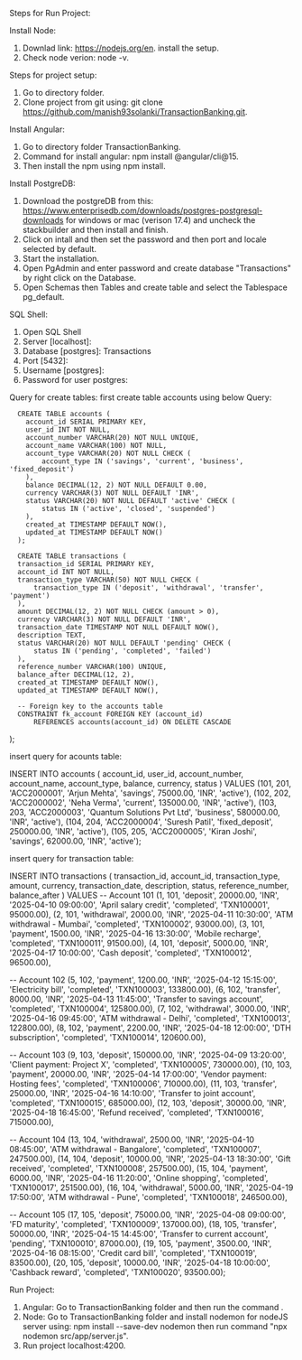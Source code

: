 Steps for Run Project:

Install Node:
  1. Downlad link: https://nodejs.org/en. install the setup.
  2. Check node verion: node -v.

Steps for project setup:
  1. Go to directory folder.
  2. Clone project from git using: git clone https://github.com/manish93solanki/TransactionBanking.git.

Install Angular:
  1. Go to directory folder TransactionBanking.
  2. Command for install angular: npm install @angular/cli@15.
  3. Then install the npm using npm install.

Install PostgreDB:
  1. Download the postgreDB from this: https://www.enterprisedb.com/downloads/postgres-postgresql-downloads for windows or mac (verison 17.4) and 
  uncheck the stackbuilder and then install and finish.
  2. Click on intall and then set the password and then port and locale selected by default.
  3. Start the installation.
  4. Open PgAdmin and enter password and create database "Transactions" by right click on the Database.
  5. Open Schemas then Tables and create table and select the Tablespace pg_default.

SQL Shell:
  1. Open SQL Shell 
  2. Server [localhost]: <Press Enter>
  3. Database [postgres]: Transactions
  4. Port [5432]:<Press Enter>
  5. Username [postgres]:<Press Enter>
  6. Password for user postgres:<Press Enter>

  Query for create tables:
     first create table accounts using below Query:


      CREATE TABLE accounts (
        account_id SERIAL PRIMARY KEY,
        user_id INT NOT NULL,
        account_number VARCHAR(20) NOT NULL UNIQUE,
        account_name VARCHAR(100) NOT NULL,
        account_type VARCHAR(20) NOT NULL CHECK (
            account_type IN ('savings', 'current', 'business', 'fixed_deposit')
        ),
        balance DECIMAL(12, 2) NOT NULL DEFAULT 0.00,
        currency VARCHAR(3) NOT NULL DEFAULT 'INR',
        status VARCHAR(20) NOT NULL DEFAULT 'active' CHECK (
            status IN ('active', 'closed', 'suspended')
        ),
        created_at TIMESTAMP DEFAULT NOW(),
        updated_at TIMESTAMP DEFAULT NOW()  
      );
      
      CREATE TABLE transactions (
      transaction_id SERIAL PRIMARY KEY,
      account_id INT NOT NULL,
      transaction_type VARCHAR(50) NOT NULL CHECK (
          transaction_type IN ('deposit', 'withdrawal', 'transfer', 'payment')
      ),
      amount DECIMAL(12, 2) NOT NULL CHECK (amount > 0),
      currency VARCHAR(3) NOT NULL DEFAULT 'INR',
      transaction_date TIMESTAMP NOT NULL DEFAULT NOW(),
      description TEXT,
      status VARCHAR(20) NOT NULL DEFAULT 'pending' CHECK (
          status IN ('pending', 'completed', 'failed')
      ),
      reference_number VARCHAR(100) UNIQUE,
      balance_after DECIMAL(12, 2),
      created_at TIMESTAMP DEFAULT NOW(),
      updated_at TIMESTAMP DEFAULT NOW(),

      -- Foreign key to the accounts table
      CONSTRAINT fk_account FOREIGN KEY (account_id)
          REFERENCES accounts(account_id) ON DELETE CASCADE
  );

  insert query for acounts table:

   INSERT INTO accounts (
    account_id,
    user_id,
    account_number,
    account_name,
    account_type,
    balance,
    currency,
    status
) VALUES
(101, 201, 'ACC2000001', 'Arjun Mehta', 'savings', 75000.00, 'INR', 'active'),
(102, 202, 'ACC2000002', 'Neha Verma', 'current', 135000.00, 'INR', 'active'),
(103, 203, 'ACC2000003', 'Quantum Solutions Pvt Ltd', 'business', 580000.00, 'INR', 'active'),
(104, 204, 'ACC2000004', 'Suresh Patil', 'fixed_deposit', 250000.00, 'INR', 'active'),
(105, 205, 'ACC2000005', 'Kiran Joshi', 'savings', 62000.00, 'INR', 'active');

insert query for transaction table:

INSERT INTO transactions (
    transaction_id,
    account_id,
    transaction_type,
    amount,
    currency,
    transaction_date,
    description,
    status,
    reference_number,
    balance_after
) VALUES 
-- Account 101
(1, 101, 'deposit', 20000.00, 'INR', '2025-04-10 09:00:00', 'April salary credit', 'completed', 'TXN100001', 95000.00),
(2, 101, 'withdrawal', 2000.00, 'INR', '2025-04-11 10:30:00', 'ATM withdrawal - Mumbai', 'completed', 'TXN100002', 93000.00),
(3, 101, 'payment', 1500.00, 'INR', '2025-04-16 13:30:00', 'Mobile recharge', 'completed', 'TXN100011', 91500.00),
(4, 101, 'deposit', 5000.00, 'INR', '2025-04-17 10:00:00', 'Cash deposit', 'completed', 'TXN100012', 96500.00),

-- Account 102
(5, 102, 'payment', 1200.00, 'INR', '2025-04-12 15:15:00', 'Electricity bill', 'completed', 'TXN100003', 133800.00),
(6, 102, 'transfer', 8000.00, 'INR', '2025-04-13 11:45:00', 'Transfer to savings account', 'completed', 'TXN100004', 125800.00),
(7, 102, 'withdrawal', 3000.00, 'INR', '2025-04-16 09:45:00', 'ATM withdrawal - Delhi', 'completed', 'TXN100013', 122800.00),
(8, 102, 'payment', 2200.00, 'INR', '2025-04-18 12:00:00', 'DTH subscription', 'completed', 'TXN100014', 120600.00),

-- Account 103
(9, 103, 'deposit', 150000.00, 'INR', '2025-04-09 13:20:00', 'Client payment: Project X', 'completed', 'TXN100005', 730000.00),
(10, 103, 'payment', 20000.00, 'INR', '2025-04-14 17:00:00', 'Vendor payment: Hosting fees', 'completed', 'TXN100006', 710000.00),
(11, 103, 'transfer', 25000.00, 'INR', '2025-04-16 14:10:00', 'Transfer to joint account', 'completed', 'TXN100015', 685000.00),
(12, 103, 'deposit', 30000.00, 'INR', '2025-04-18 16:45:00', 'Refund received', 'completed', 'TXN100016', 715000.00),

-- Account 104
(13, 104, 'withdrawal', 2500.00, 'INR', '2025-04-10 08:45:00', 'ATM withdrawal - Bangalore', 'completed', 'TXN100007', 247500.00),
(14, 104, 'deposit', 10000.00, 'INR', '2025-04-13 18:30:00', 'Gift received', 'completed', 'TXN100008', 257500.00),
(15, 104, 'payment', 6000.00, 'INR', '2025-04-16 11:20:00', 'Online shopping', 'completed', 'TXN100017', 251500.00),
(16, 104, 'withdrawal', 5000.00, 'INR', '2025-04-19 17:50:00', 'ATM withdrawal - Pune', 'completed', 'TXN100018', 246500.00),

-- Account 105
(17, 105, 'deposit', 75000.00, 'INR', '2025-04-08 09:00:00', 'FD maturity', 'completed', 'TXN100009', 137000.00),
(18, 105, 'transfer', 50000.00, 'INR', '2025-04-15 14:45:00', 'Transfer to current account', 'pending', 'TXN100010', 87000.00),
(19, 105, 'payment', 3500.00, 'INR', '2025-04-16 08:15:00', 'Credit card bill', 'completed', 'TXN100019', 83500.00),
(20, 105, 'deposit', 10000.00, 'INR', '2025-04-18 10:00:00', 'Cashback reward', 'completed', 'TXN100020', 93500.00);


Run Project:
 1. Angular: Go to TransactionBanking folder and then run the command <ng serve>.
 2. Node: Go to  TransactionBanking folder and install nodemon for nodeJS server using: npm install --save-dev nodemon then run command "npx nodemon src/app/server.js".  
 3. Run project localhost:4200. 



